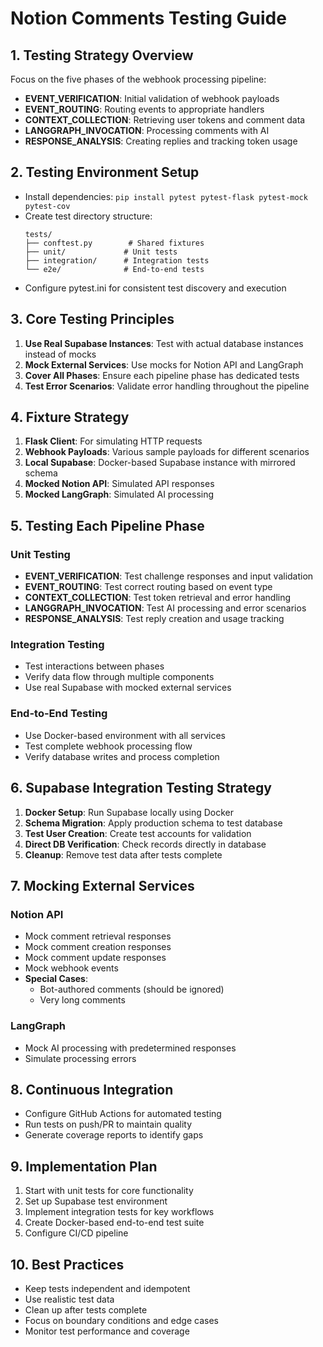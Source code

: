 # Notion Comments Testing Guide

## 1. Testing Strategy Overview

Focus on the five phases of the webhook processing pipeline:
- **EVENT_VERIFICATION**: Initial validation of webhook payloads
- **EVENT_ROUTING**: Routing events to appropriate handlers
- **CONTEXT_COLLECTION**: Retrieving user tokens and comment data
- **LANGGRAPH_INVOCATION**: Processing comments with AI
- **RESPONSE_ANALYSIS**: Creating replies and tracking token usage

## 2. Testing Environment Setup

- Install dependencies: `pip install pytest pytest-flask pytest-mock pytest-cov`
- Create test directory structure:
  ```
  tests/
  ├── conftest.py        # Shared fixtures
  ├── unit/             # Unit tests
  ├── integration/      # Integration tests
  └── e2e/              # End-to-end tests
  ```
- Configure pytest.ini for consistent test discovery and execution

## 3. Core Testing Principles

1. **Use Real Supabase Instances**: Test with actual database instances instead of mocks
2. **Mock External Services**: Use mocks for Notion API and LangGraph
3. **Cover All Phases**: Ensure each pipeline phase has dedicated tests
4. **Test Error Scenarios**: Validate error handling throughout the pipeline

## 4. Fixture Strategy

1. **Flask Client**: For simulating HTTP requests
2. **Webhook Payloads**: Various sample payloads for different scenarios
3. **Local Supabase**: Docker-based Supabase instance with mirrored schema
4. **Mocked Notion API**: Simulated API responses
5. **Mocked LangGraph**: Simulated AI processing

## 5. Testing Each Pipeline Phase

### Unit Testing
- **EVENT_VERIFICATION**: Test challenge responses and input validation
- **EVENT_ROUTING**: Test correct routing based on event type
- **CONTEXT_COLLECTION**: Test token retrieval and error handling
- **LANGGRAPH_INVOCATION**: Test AI processing and error scenarios
- **RESPONSE_ANALYSIS**: Test reply creation and usage tracking

### Integration Testing
- Test interactions between phases
- Verify data flow through multiple components
- Use real Supabase with mocked external services

### End-to-End Testing
- Use Docker-based environment with all services
- Test complete webhook processing flow
- Verify database writes and process completion

## 6. Supabase Integration Testing Strategy

1. **Docker Setup**: Run Supabase locally using Docker
2. **Schema Migration**: Apply production schema to test database
3. **Test User Creation**: Create test accounts for validation
4. **Direct DB Verification**: Check records directly in database
5. **Cleanup**: Remove test data after tests complete

## 7. Mocking External Services

### Notion API
- Mock comment retrieval responses
- Mock comment creation responses
- Mock comment update responses
- Mock webhook events
- **Special Cases**:
  - Bot-authored comments (should be ignored)
  - Very long comments

### LangGraph
- Mock AI processing with predetermined responses
- Simulate processing errors

## 8. Continuous Integration

- Configure GitHub Actions for automated testing
- Run tests on push/PR to maintain quality
- Generate coverage reports to identify gaps

## 9. Implementation Plan

1. Start with unit tests for core functionality
2. Set up Supabase test environment
3. Implement integration tests for key workflows
4. Create Docker-based end-to-end test suite
5. Configure CI/CD pipeline

## 10. Best Practices

- Keep tests independent and idempotent
- Use realistic test data
- Clean up after tests complete
- Focus on boundary conditions and edge cases
- Monitor test performance and coverage
